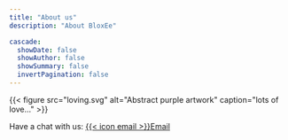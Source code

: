 ```yaml
---
title: "About us"
description: "About BloxEe"

cascade:
  showDate: false
  showAuthor: false
  showSummary: false
  invertPagination: false
---
```


{{< figure src="loving.svg" alt="Abstract purple artwork" caption="lots of love..." >}}


Have a chat with us: [ {{< icon email >}}Email  ](mailto:Charlesdpj@gmail.com)


